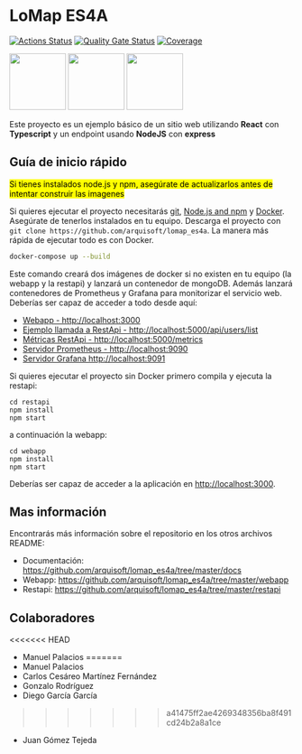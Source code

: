 # LoMap ES4A
[![Actions Status](https://github.com/arquisoft/lomap_es4a/workflows/CI%20for%20LOMAP_ES4A/badge.svg)](https://github.com/arquisoft/lomap_es4a/actions)
[![Quality Gate Status](https://sonarcloud.io/api/project_badges/measure?project=Arquisoft_lomap_es4a&metric=alert_status)](https://sonarcloud.io/summary/new_code?id=Arquisoft_lomap_es4a)
[![Coverage](https://sonarcloud.io/api/project_badges/measure?project=Arquisoft_lomap_es4a&metric=coverage)](https://sonarcloud.io/summary/new_code?id=Arquisoft_lomap_es4a)

<p float="left">
<img src="https://blog.wildix.com/wp-content/uploads/2020/06/react-logo.jpg" height="100">
<img src="https://miro.medium.com/max/1200/0*RbmfNyhuBb8G3LWh.png" height="100">
<img src="https://miro.medium.com/max/365/1*Jr3NFSKTfQWRUyjblBSKeg.png" height="100">
</p>

Este proyecto es un ejemplo básico de un sitio web utilizando **React** con **Typescript** y un endpoint usando **NodeJS** con **express**

## Guía de inicio rápido

<mark>Si tienes instalados node.js y npm, asegúrate de actualizarlos antes de intentar construir las imagenes</mark>

Si quieres ejecutar el proyecto necesitarás [git](https://git-scm.com/downloads), [Node.js and npm](https://www.npmjs.com/get-npm) y [Docker](https://docs.docker.com/get-docker/). Asegúrate de tenerlos instalados en tu equipo. Descarga el proyecto con `git clone https://github.com/arquisoft/lomap_es4a`. La manera más rápida de ejecutar todo es con Docker.

```bash
docker-compose up --build
```
Este comando creará dos imágenes de docker si no existen en tu equipo (la webapp y la restapi) y lanzará un contenedor de mongoDB. Además lanzará contenedores de Prometheus y Grafana para monitorizar el servicio web. Deberías ser capaz de acceder a todo desde aquí:

 - [Webapp - http://localhost:3000](http://localhost:3000)
 - [Ejemplo llamada a RestApi - http://localhost:5000/api/users/list](http://localhost:5000/api/users/list)
 - [Métricas RestApi - http://localhost:5000/metrics](http://localhost:5000/metrics)
 - [Servidor Prometheus - http://localhost:9090](http://localhost:9090)
 - [Servidor Grafana http://localhost:9091](http://localhost:9091)
 
Si quieres ejecutar el proyecto sin Docker primero compila y ejecuta la restapi:

```shell
cd restapi
npm install
npm start
```
a continuación la webapp:
```shell
cd webapp
npm install
npm start
```

Deberías ser capaz de acceder a la aplicación en [http://localhost:3000](http://localhost:3000).

## Mas información
Encontrarás más información sobre el repositorio en los otros archivos README:
- Documentación: https://github.com/arquisoft/lomap_es4a/tree/master/docs
- Webapp: https://github.com/arquisoft/lomap_es4a/tree/master/webapp
- Restapi: https://github.com/arquisoft/lomap_es4a/tree/master/restapi

## Colaboradores
<<<<<<< HEAD
- Manuel Palacios 
=======
- Manuel Palacios
- Carlos Cesáreo Martínez Fernández
- Gonzalo Rodríguez
- Diego García García
>>>>>>> a41475ff2ae4269348356ba8f491cd24b2a8a1ce
- Juan Gómez Tejeda
